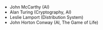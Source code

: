 - John McCarthy (AI)
- Alan Turing (Cryptography, AI)
- Leslie Lamport (Distribution System)
- John Horton Conway (AI, The Game of Life)
